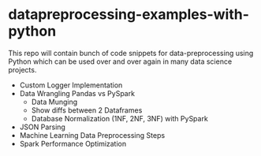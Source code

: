 # datapreprocessing-examples-with-python
This repo will contain bunch of code snippets for data-preprocessing using Python which can be used over and over again in many data science projects.

- Custom Logger Implementation
- Data Wrangling Pandas vs PySpark
    - Data Munging
    - Show diffs between 2 Dataframes
    - Database Normalization (1NF, 2NF, 3NF) with PySpark
- JSON Parsing
- Machine Learning Data Preprocessing Steps
- Spark Performance Optimization
